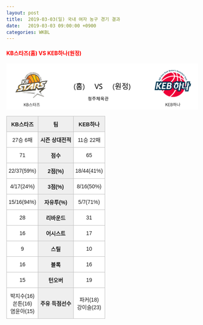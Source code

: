 ```yaml
---
layout: post
title:  2019-03-03(일) 국내 여자 농구 경기 결과
date:   2019-03-03 09:00:00 +0900
categories: WKBL
---
```


#### <span style="color:red"> KB스타즈(홈) VS KEB하나(원정) </span>
![KB스타즈_KEB하나.png](../images/wkbl/match/KB스타즈_KEB하나.png)

<style type="text/css">
.tg  {border-collapse:collapse;border-spacing:0;}
.tg td{font-family:Arial, sans-serif;font-size:14px;padding:10px 5px;border-style:solid;border-width:1px;overflow:hidden;word-break:normal;border-color:#c0c0c0;}
.tg th{font-family:Arial, sans-serif;font-size:14px;font-weight:normal;padding:10px 5px;border-style:solid;border-width:1px;overflow:hidden;word-break:normal;border-color:#c0c0c0;}
.tg .tg-dcpn{background-color:#ffffff;border-color:#c0c0c0;text-align:center;vertical-align:middle}
.tg .tg-txr3{background-color:#ffffff;border-color:#c0c0c0;text-align:center;vertical-align:middle}
.tg .tg-o8le{background-color:#efefef;border-color:#c0c0c0;text-align:center;vertical-align:middle}
.tg .tg-rr9t{font-weight:bold;background-color:#efefef;border-color:#c0c0c0;text-align:center;vertical-align:middle}
.tg .tg-wazi{background-color:#efefef;border-color:#c0c0c0;text-align:center;vertical-align:middle}
</style>

<table class="tg">
  <tr>
    <th class="tg-rr9t">KB스타즈</th>
    <th class="tg-rr9t">팀</th>
    <th class="tg-rr9t">KEB하나</th>
  </tr>
  <tr>
    <td class="tg-dcpn">27승 6패</td>
    <td class="tg-rr9t">시즌 상대전적</td>
    <td class="tg-dcpn">11승 22패</td>
  </tr>
  <tr>
    <td class="tg-dcpn">71</td>
    <td class="tg-rr9t">점수</td>
    <td class="tg-dcpn">65</td>
  </tr>
  <tr>
    <td class="tg-dcpn">22/37(59%)</td>
    <td class="tg-rr9t">2점(%)</td>
    <td class="tg-dcpn">18/44(41%)</td>
  </tr>
  <tr>
    <td class="tg-dcpn">4/17(24%)</td>
    <td class="tg-rr9t">3점(%)</td>
    <td class="tg-dcpn">8/16(50%)</td>
  </tr>
  <tr>
    <td class="tg-dcpn">15/16(94%)</td>
    <td class="tg-rr9t">자유투(%)</td>
    <td class="tg-dcpn">5/7(71%)</td>
  </tr>
  <tr>
    <td class="tg-dcpn">28</td>
    <td class="tg-rr9t">리바운드</td>
    <td class="tg-dcpn">31</td>
  </tr>
  <tr>
    <td class="tg-dcpn">16</td>
    <td class="tg-rr9t">어시스트</td>
    <td class="tg-dcpn">17</td>
  </tr>
  <tr>
    <td class="tg-dcpn">9</td>
    <td class="tg-rr9t">스틸</td>
    <td class="tg-dcpn">10</td>
  </tr>
  <tr>
    <td class="tg-dcpn">16</td>
    <td class="tg-rr9t">블록</td>
    <td class="tg-dcpn">16</td>
  </tr>
  <tr>
    <td class="tg-dcpn">15</td>
    <td class="tg-rr9t">턴오버</td>
    <td class="tg-dcpn">19</td>
  </tr>
  <tr>
    <td class="tg-dcpn">박지수(16)<br>쏜튼(16)<br>염윤아(15)</td>
    <td class="tg-rr9t">주유 득점선수</td>
    <td class="tg-dcpn">파커(18)<br>강이슬(23)</td>
  </tr>
</table>
